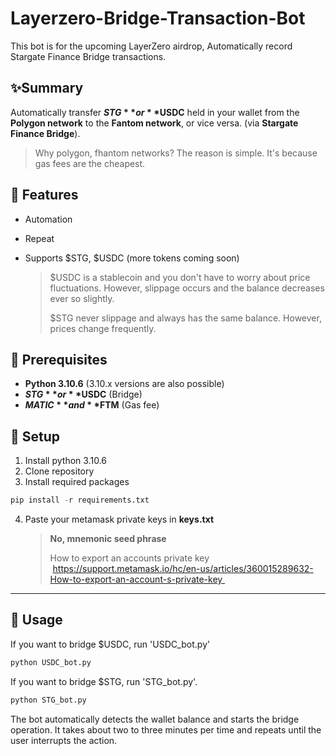 # Layerzero-Bridge-Transaction-Bot

This bot is for the upcoming LayerZero airdrop, Automatically record Stargate Finance Bridge transactions.

## ✨Summary

Automatically transfer **$STG** or **$USDC** held in your wallet from the **Polygon network** to the **Fantom network**, or vice versa. (via **Stargate Finance Bridge**).

  > Why polygon, fhantom networks?
  > The reason is simple. It's because gas fees are the cheapest.

## 💨 Features

- Automation

- Repeat

- Supports $STG, $USDC (more tokens coming soon)

  > $USDC is a stablecoin and you don't have to worry about price fluctuations. However, slippage occurs and the balance decreases ever so slightly.
  >
  > $STG never slippage and always has the same balance. However, prices change frequently.

## 🚧 Prerequisites

- **Python 3.10.6** (3.10.x versions are also possible)
- **$STG** or **$USDC** (Bridge)
- **$MATIC** and **$FTM** (Gas fee)

## 📝 Setup

1. Install python 3.10.6
2. Clone repository
3. Install required packages

```python
pip install -r requirements.txt
```

4. Paste your metamask private keys in **keys.txt**

   > **No, mnemonic seed phrase**
   >
   > How to export an accounts private key​ https://support.metamask.io/hc/en-us/articles/360015289632-How-to-export-an-account-s-private-key 

   

---

## 📝 Usage

If you want to bridge $USDC, run 'USDC_bot.py'

  ```python
python USDC_bot.py
  ```

If you want to bridge $STG, run 'STG_bot.py'.

  ```python
python STG_bot.py
  ```

The bot automatically detects the wallet balance and starts the bridge operation. It takes about two to three minutes per time and repeats until the user interrupts the action.
